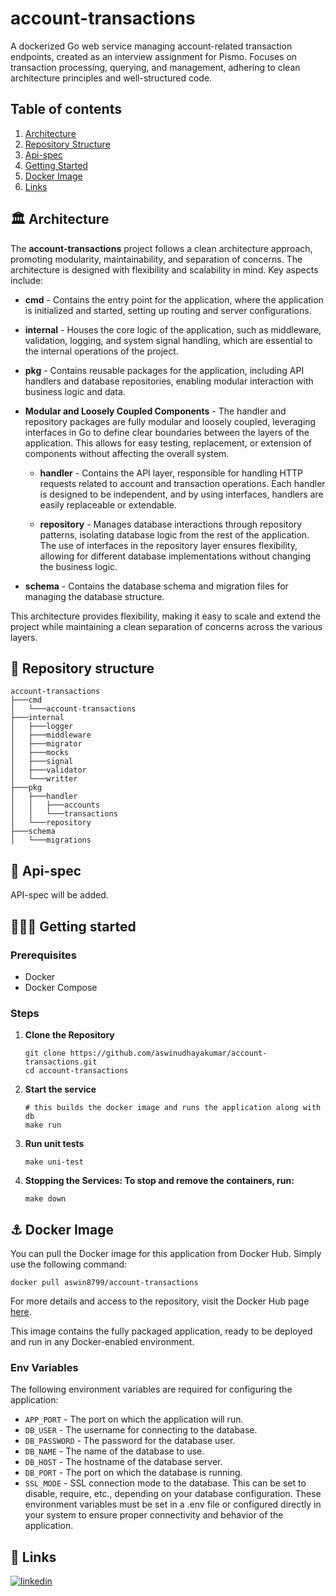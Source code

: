 # account-transactions

A dockerized Go web service managing account-related transaction endpoints, created as an interview assignment for Pismo. Focuses on transaction processing, querying, and management, adhering to clean architecture principles and well-structured code.

## Table of contents

1. [Architecture](#%EF%B8%8F-architecture)
2. [Repository Structure](#-repository-structure)
3. [Api-spec](#-api-spec)
4. [Getting Started](#%EF%B8%8F%EF%B8%8F-getting-started)
5. [Docker Image](#-docker-image)
6. [Links](#-links)

## 🏛️ Architecture
The **account-transactions** project follows a clean architecture approach, promoting modularity, maintainability, and separation of concerns. The architecture is designed with flexibility and scalability in mind. Key aspects include:

- **cmd** - Contains the entry point for the application, where the application is initialized and started, setting up routing and server configurations.

- **internal** - Houses the core logic of the application, such as middleware, validation, logging, and system signal handling, which are essential to the internal operations of the project.

- **pkg** - Contains reusable packages for the application, including API handlers and database repositories, enabling modular interaction with business logic and data.

- **Modular and Loosely Coupled Components** - The handler and repository packages are fully modular and loosely coupled, leveraging interfaces in Go to define clear boundaries between the layers of the application. This allows for easy testing, replacement, or extension of components without affecting the overall system.

    - **handler** - Contains the API layer, responsible for handling HTTP requests related to account and transaction operations. Each handler is designed to be independent, and by using interfaces, handlers are easily replaceable or extendable.

    - **repository** - Manages database interactions through repository patterns, isolating database logic from the rest of the application. The use of interfaces in the repository layer ensures flexibility, allowing for different database implementations without changing the business logic.

- **schema** - Contains the database schema and migration files for managing the database structure.

This architecture provides flexibility, making it easy to scale and extend the project while maintaining a clean separation of concerns across the various layers.

## 🗼 Repository structure
```
account-transactions
├───cmd
│   └───account-transactions
├───internal
│   ├───logger
│   ├───middleware
│   ├───migrator
│   ├───mocks
│   ├───signal
│   ├───validator
│   └───writter
├───pkg
│   ├───handler
│   │   ├───accounts
│   │   └───transactions
│   └───repository
├───schema
│   └───migrations
```

## 🚀 Api-spec

API-spec will be added.

## 🏃‍♂️‍➡️ Getting started
### Prerequisites

- Docker
- Docker Compose

### Steps
1. **Clone the Repository**

   ```
   git clone https://github.com/aswinudhayakumar/account-transactions.git
   cd account-transactions
   ```

2. **Start the service**

   ```
   # this builds the docker image and runs the application along with db
   make run
   ```

3. **Run unit tests**
    ```
    make uni-test
    ```

4. **Stopping the Services: To stop and remove the containers, run:**

   ```
   make down
   ```

## ⚓ Docker Image

You can pull the Docker image for this application from Docker Hub. Simply use the following command:

```
docker pull aswin8799/account-transactions
```

For more details and access to the repository, visit the Docker Hub page [here](https://hub.docker.com/repository/docker/aswin8799/account-transactions).

This image contains the fully packaged application, ready to be deployed and run in any Docker-enabled environment.

### Env Variables

The following environment variables are required for configuring the application:

- `APP_PORT` - The port on which the application will run.
- `DB_USER` - The username for connecting to the database.
- `DB_PASSWORD` - The password for the database user.
- `DB_NAME` - The name of the database to use.
- `DB_HOST` - The hostname of the database server.
- `DB_PORT` - The port on which the database is running.
- `SSL_MODE` - SSL connection mode to the database. This can be set to disable, require, etc., depending on your database configuration.
These environment variables must be set in a .env file or configured directly in your system to ensure proper connectivity and behavior of the application.

## 🔗 Links
[![linkedin](https://img.shields.io/badge/linkedin-0A66C2?style=for-the-badge&logo=linkedin&logoColor=white)](https://www.linkedin.com/in/aswin-udhayakumar/)


